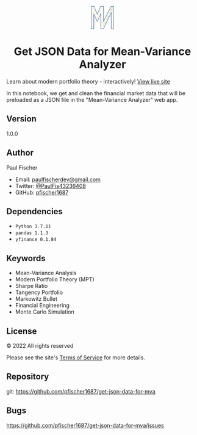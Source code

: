 <p align="center">
  <a href="https://meanvarianceanalyzermain.gatsbyjs.io/" target="_blank" rel="noreferrer">
    <img alt="MVA logo" src="./images/favicon.png" width="60" />
  </a>
</p>
<h1 align="center">
  Get JSON Data for Mean-Variance Analyzer
</h1>

Learn about modern portfolio theory - interactively! <a href="https://meanvarianceanalyzermain.gatsbyjs.io/" target="_blank" rel="noreferrer">View live site</a>

In this notebook, we get and clean the financial market data that will be preloaded as a JSON file in the "Mean-Variance Analyzer" web app.

## Version

1.0.0

## Author

Paul Fischer

- Email: paulfischerdev@gmail.com
- Twitter: <a href="https://twitter.com/PaulFis43236408">@PaulFis43236408</a>
- GitHub: <a href="https://github.com/pfischer1687">pfischer1687</a>

## Dependencies

- `Python 3.7.11`
- `pandas 1.1.3`
- `yfinance 0.1.84`

## Keywords

- Mean-Variance Analysis
- Modern Portfolio Theory (MPT)
- Sharpe Ratio
- Tangency Portfolio
- Markowitz Bullet
- Financial Engineering
- Monte Carlo Simulation

## License

© 2022 All rights reserved

Please see the site's <a href="https://meanvarianceanalyzermain.gatsbyjs.io/terms">Terms of Service</a> for more details.

## Repository

git: <a href="https://github.com/pfischer1687/get-json-data-for-mva">https://github.com/pfischer1687/get-json-data-for-mva</a>

## Bugs

<a href="https://github.com/pfischer1687/get-json-data-for-mva/issues">https://github.com/pfischer1687/get-json-data-for-mva/issues</a>
